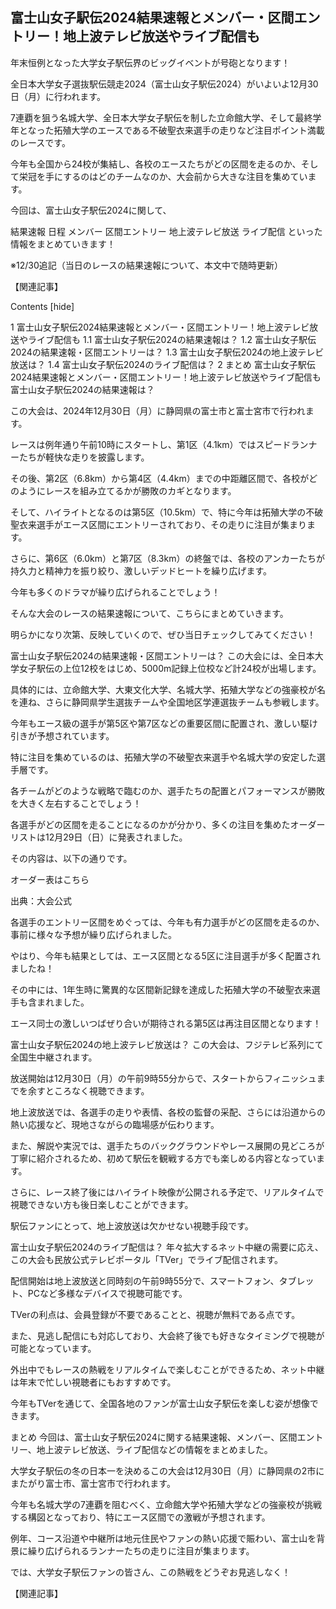 ## 富士山女子駅伝2024結果速報とメンバー・区間エントリー！地上波テレビ放送やライブ配信も
年末恒例となった大学女子駅伝界のビッグイベントが号砲となります！

全日本大学女子選抜駅伝競走2024（富士山女子駅伝2024）がいよいよ12月30日（月）に行われます。

7連覇を狙う名城大学、全日本大学女子駅伝を制した立命館大学、そして最終学年となった拓殖大学のエースである不破聖衣来選手の走りなど注目ポイント満載のレースです。

今年も全国から24校が集結し、各校のエースたちがどの区間を走るのか、そして栄冠を手にするのはどのチームなのか、大会前から大きな注目を集めています。

今回は、富士山女子駅伝2024に関して、

結果速報
日程
メンバー
区間エントリー
地上波テレビ放送
ライブ配信
といった情報をまとめていきます！

※12/30追記（当日のレースの結果速報について、本文中で随時更新）

【関連記事】



Contents [hide]

1 富士山女子駅伝2024結果速報とメンバー・区間エントリー！地上波テレビ放送やライブ配信も
1.1 富士山女子駅伝2024の結果速報は？
1.2 富士山女子駅伝2024の結果速報・区間エントリーは？
1.3 富士山女子駅伝2024の地上波テレビ放送は？
1.4 富士山女子駅伝2024のライブ配信は？
2 まとめ
富士山女子駅伝2024結果速報とメンバー・区間エントリー！地上波テレビ放送やライブ配信も
富士山女子駅伝2024の結果速報は？

この大会は、2024年12月30日（月）に静岡県の富士市と富士宮市で行われます。

レースは例年通り午前10時にスタートし、第1区（4.1km）ではスピードランナーたちが軽快な走りを披露します。

その後、第2区（6.8km）から第4区（4.4km）までの中距離区間で、各校がどのようにレースを組み立てるかが勝敗のカギとなります。

そして、ハイライトとなるのは第5区（10.5km）で、特に今年は拓殖大学の不破聖衣来選手がエース区間にエントリーされており、その走りに注目が集まります。

さらに、第6区（6.0km）と第7区（8.3km）の終盤では、各校のアンカーたちが持久力と精神力を振り絞り、激しいデッドヒートを繰り広げます。

今年も多くのドラマが繰り広げられることでしょう！


そんな大会のレースの結果速報について、こちらにまとめていきます。

明らかになり次第、反映していくので、ぜひ当日チェックしてみてください！

 

富士山女子駅伝2024の結果速報・区間エントリーは？
この大会には、全日本大学女子駅伝の上位12校をはじめ、5000m記録上位校など計24校が出場します。

具体的には、立命館大学、大東文化大学、名城大学、拓殖大学などの強豪校が名を連ね、さらに静岡県学生選抜チームや全国地区学連選抜チームも参戦します。


今年もエース級の選手が第5区や第7区などの重要区間に配置され、激しい駆け引きが予想されています。

特に注目を集めているのは、拓殖大学の不破聖衣来選手や名城大学の安定した選手層です。

各チームがどのような戦略で臨むのか、選手たちの配置とパフォーマンスが勝敗を大きく左右することでしょう！

各選手がどの区間を走ることになるのかが分かり、多くの注目を集めたオーダーリストは12月29日（日）に発表されました。

その内容は、以下の通りです。


オーダー表はこちら

出典：大会公式

各選手のエントリー区間をめぐっては、今年も有力選手がどの区間を走るのか、事前に様々な予想が繰り広げられました。

やはり、今年も結果としては、エース区間となる5区に注目選手が多く配置されましたね！

その中には、1年生時に驚異的な区間新記録を達成した拓殖大学の不破聖衣来選手も含まれました。

エース同士の激しいつばぜり合いが期待される第5区は再注目区間となります！

 

富士山女子駅伝2024の地上波テレビ放送は？
この大会は、フジテレビ系列にて全国生中継されます。

放送開始は12月30日（月）の午前9時55分からで、スタートからフィニッシュまでを余すところなく視聴できます。

地上波放送では、各選手の走りや表情、各校の監督の采配、さらには沿道からの熱い応援など、現地さながらの臨場感が伝わります。

また、解説や実況では、選手たちのバックグラウンドやレース展開の見どころが丁寧に紹介されるため、初めて駅伝を観戦する方でも楽しめる内容となっています。

さらに、レース終了後にはハイライト映像が公開される予定で、リアルタイムで視聴できない方も後日楽しむことができます。


駅伝ファンにとって、地上波放送は欠かせない視聴手段です。

富士山女子駅伝2024のライブ配信は？
年々拡大するネット中継の需要に応え、この大会も民放公式テレビポータル「TVer」でライブ配信されます。

配信開始は地上波放送と同時刻の午前9時55分で、スマートフォン、タブレット、PCなど多様なデバイスで視聴可能です。

TVerの利点は、会員登録が不要であることと、視聴が無料である点です。

また、見逃し配信にも対応しており、大会終了後でも好きなタイミングで視聴が可能となっています。


外出中でもレースの熱戦をリアルタイムで楽しむことができるため、ネット中継は年末で忙しい視聴者にもおすすめです。

今年もTVerを通じて、全国各地のファンが富士山女子駅伝を楽しむ姿が想像できます。

まとめ
今回は、富士山女子駅伝2024に関する結果速報、メンバー、区間エントリー、地上波テレビ放送、ライブ配信などの情報をまとめました。

 

大学女子駅伝の冬の日本一を決めるこの大会は12月30日（月）に静岡県の2市にまたがり富士市、富士宮市で行われます。

 

今年も名城大学の7連覇を阻むべく、立命館大学や拓殖大学などの強豪校が挑戦する構図となっており、特にエース区間での激戦が予想されます。

 

例年、コース沿道や中継所は地元住民やファンの熱い応援で賑わい、富士山を背景に繰り広げられるランナーたちの走りに注目が集まります。

 

では、大学女子駅伝ファンの皆さん、この熱戦をどうぞお見逃しなく！

 

【関連記事】
